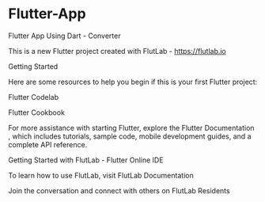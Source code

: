 # Flutter-App
Flutter App Using Dart - Converter

This is a new Flutter project created with FlutLab - https://flutlab.io

Getting Started

Here are some resources to help you begin if this is your first Flutter project:

Flutter Codelab

Flutter Cookbook

For more assistance with starting Flutter, explore the Flutter Documentation
, which includes tutorials, sample code, mobile development guides, and a complete API reference.

Getting Started with FlutLab - Flutter Online IDE

To learn how to use FlutLab, visit FlutLab Documentation

Join the conversation and connect with others on FlutLab Residents
